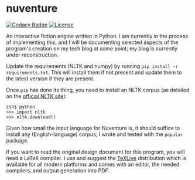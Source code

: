 # nuventure

[![Codacy Badge](https://app.codacy.com/project/badge/Grade/0f7bbe0f12034ba998ce1a0d73ff72a3)](https://www.codacy.com/gh/waellison/nuventure/dashboard?utm_source=github.com&amp;utm_medium=referral&amp;utm_content=waellison/nuventure&amp;utm_campaign=Badge_Grade)
[![License](https://img.shields.io/github/license/waellison/nuventure)](#)

An interactive fiction engine written in Python.  I am currently in the
process of implementing this, and I will be documenting selected aspects
of the program's creation on my tech blog at some point; my blog is currently
under reconstruction.

Update the requirements (NLTK and numpy) by running `pip install -r
requirements.txt`.  This will install them if not present and update
them to the latest version if they are present.

Once `pip` has done its thing, you need to install an NLTK corpus (as
detailed on the [official NLTK site][0]):

```
zsh$ python
>>> import nltk
>>> nltk.download()
```

Given how small the input language for Nuventure is, it should suffice
to install any (English-language) corpus; I wrote and tested with the
`popular` package.

If you want to read the original design document for this program, you will
need a LaTeX compiler.  I use and suggest the [TeXLive][0] distribution
which is available for all modern platforms and comes with an editor, the
needed compilers, and output generation into PDF.

[0]: https://nltk.org
